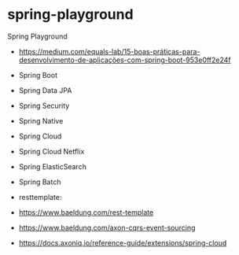 # spring-playground
Spring Playground


* https://medium.com/equals-lab/15-boas-práticas-para-desenvolvimento-de-aplicações-com-spring-boot-953e0ff2e24f


- Spring Boot
- Spring Data JPA
- Spring Security
- Spring Native
- Spring Cloud
- Spring Cloud Netflix
- Spring ElasticSearch
- Spring Batch

- resttemplate:
- https://www.baeldung.com/rest-template

- https://www.baeldung.com/axon-cqrs-event-sourcing
- https://docs.axoniq.io/reference-guide/extensions/spring-cloud
